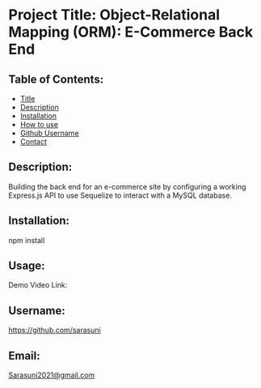 
# Project Title: Object-Relational Mapping (ORM): E-Commerce Back End


## Table of Contents:
- [Title](#title)
- [Description](#description)
- [Installation](#install)
- [How to use](#usage) 
- [Github Username](#username)
- [Contact](#email)

## Description:

Building the back end for an e-commerce site by configuring a working Express.js API to use Sequelize to interact with a MySQL database.

## Installation:

npm install 

## Usage:
Demo Video Link:


## Username:

https://github.com/sarasuni

## Email:

Sarasuni2021@gmail.com



